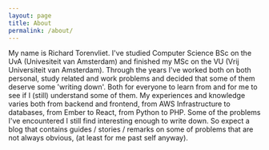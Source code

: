 ```yaml
---
layout: page
title: About
permalink: /about/
---
```


My name is Richard Torenvliet. I've studied Computer Science BSc on the UvA
(Univesiteit van Amsterdam) and finished my MSc on the VU (Vrij Universiteit van
Amsterdam). Through the years I've worked both on both personal, study related
and work problems and decided that some of them deserve some 'writing down'.
Both for everyone to learn from and for me to see if I (still) understand some
of them. My experiences and knowledge varies both from backend and frontend,
from AWS Infrastructure to databases, from Ember to React, from Python to PHP.
Some of the problems I've encountered I still find interesting enough to write
down. So expect a blog that contains guides / stories / remarks on some of
problems that are not always obvious, (at least for me past self anyway).
